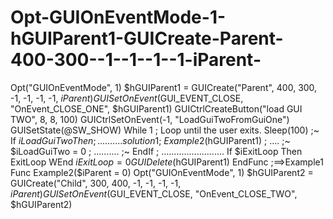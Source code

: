 # Opt-GUIOnEventMode-1-hGUIParent1-GUICreate-Parent-400-300--1--1--1--1-iParent-
 Opt("GUIOnEventMode", 1)     $hGUIParent1 = GUICreate("Parent", 400, 300, -1, -1, -1, -1, $iParent)     GUISetOnEvent($GUI_EVENT_CLOSE, "OnEvent_CLOSE_ONE", $hGUIParent1)     GUICtrlCreateButton("load GUI TWO", 8, 8, 100)     GUICtrlSetOnEvent(-1, "LoadGuiTwoFromGuiOne")     GUISetState(@SW_SHOW)      While 1 ; Loop until the user exits.         Sleep(100) ;~      If $iLoadGuiTwo Then ; .......... solution 1 ;~          Example2($hGUIParent1) ; .... ;~          $iLoadGuiTwo = 0 ; .......... ;~      EndIf ; .........................         If $iExitLoop Then ExitLoop     WEnd     $iExitLoop = 0     GUIDelete($hGUIParent1) EndFunc   ;==>Example1  Func Example2($iParent = 0)     Opt("GUIOnEventMode", 1)     $hGUIParent2 = GUICreate("Child", 300, 400, -1, -1, -1, -1, $iParent)     GUISetOnEvent($GUI_EVENT_CLOSE, "OnEvent_CLOSE_TWO", $hGUIParent2)
